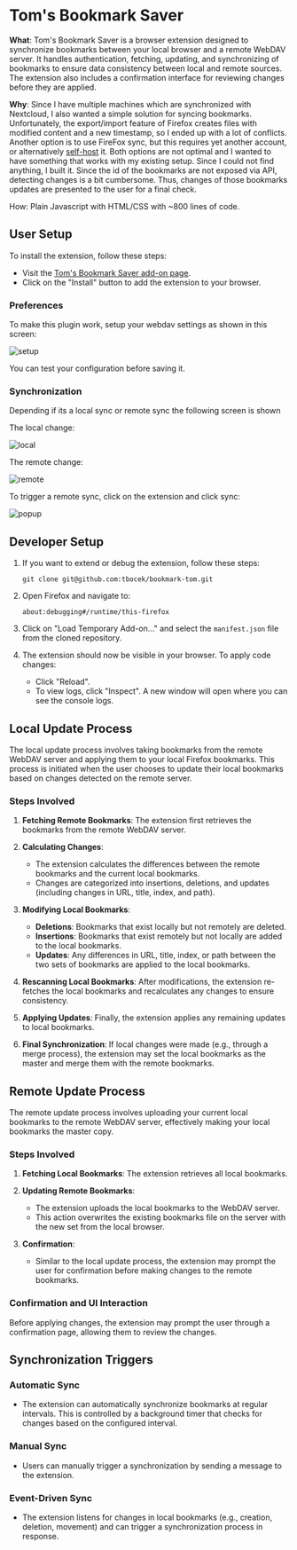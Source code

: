 # Tom's Bookmark Saver

**What**: Tom's Bookmark Saver is a browser extension designed to synchronize bookmarks between your local browser and a remote WebDAV server. It handles authentication, fetching, updating, and synchronizing of bookmarks to ensure data consistency between local and remote sources. The extension also includes a confirmation interface for reviewing changes before they are applied.

**Why**: Since I have multiple machines which are synchronized with Nextcloud, I also wanted a simple solution for syncing bookmarks. Unfortunately, the export/import feature of Firefox creates files with modified content and a new timestamp, so I ended up with a lot of conflicts. Another option is to use FireFox sync, but this requires yet another account, or alternatively [self-host](https://github.com/mozilla-services/syncstorage-rs) it. Both options are not optimal and I wanted to have something that works with my existing setup. Since I could not find anything, I built it. Since the id of the bookmarks are not exposed via API, detecting changes is a bit cumbersome. Thus, changes of those bookmarks updates are presented to the user for a final check.

How: Plain Javascript with HTML/CSS with ~800 lines of code.

## User Setup
To install the extension, follow these steps:

* Visit the [Tom's Bookmark Saver add-on page](https://addons.mozilla.org/en-US/firefox/addon/tom-s-bookmark-saver/).
* Click on the "Install" button to add the extension to your browser.

### Preferences
To make this plugin work, setup your webdav settings as shown in this screen:

![setup](setup.png)

You can test your configuration before saving it.

### Synchronization

Depending if its a local sync or remote sync the following screen is shown

The local change:

![local](local.png)

The remote change:

![remote](remote.png)

To trigger a remote sync, click on the extension and click sync:

![popup](popup.png)


## Developer Setup
1. If you want to extend or debug the extension, follow these steps:

   ```
   git clone git@github.com:tbocek/bookmark-tom.git
   ```
1. Open Firefox and navigate to:

    ```
    about:debugging#/runtime/this-firefox
    ```
1. Click on "Load Temporary Add-on..." and select the ```manifest.json``` file from the cloned repository.

1. The extension should now be visible in your browser. To apply code changes:
   * Click "Reload".
   * To view logs, click "Inspect". A new window will open where you can see the console logs.


## Local Update Process

The local update process involves taking bookmarks from the remote WebDAV server and applying them to your local Firefox bookmarks. This process is initiated when the user chooses to update their local bookmarks based on changes detected on the remote server.

### Steps Involved
1. **Fetching Remote Bookmarks**: The extension first retrieves the bookmarks from the remote WebDAV server.

2. **Calculating Changes**:
   - The extension calculates the differences between the remote bookmarks and the current local bookmarks.
   - Changes are categorized into insertions, deletions, and updates (including changes in URL, title, index, and path).

3. **Modifying Local Bookmarks**:
   - **Deletions**: Bookmarks that exist locally but not remotely are deleted.
   - **Insertions**: Bookmarks that exist remotely but not locally are added to the local bookmarks.
   - **Updates**: Any differences in URL, title, index, or path between the two sets of bookmarks are applied to the local bookmarks.

4. **Rescanning Local Bookmarks**: After modifications, the extension re-fetches the local bookmarks and recalculates any changes to ensure consistency.

5. **Applying Updates**: Finally, the extension applies any remaining updates to local bookmarks.

6. **Final Synchronization**: If local changes were made (e.g., through a merge process), the extension may set the local bookmarks as the master and merge them with the remote bookmarks.

## Remote Update Process

The remote update process involves uploading your current local bookmarks to the remote WebDAV server, effectively making your local bookmarks the master copy.

### Steps Involved
1. **Fetching Local Bookmarks**: The extension retrieves all local bookmarks.

2. **Updating Remote Bookmarks**:
   - The extension uploads the local bookmarks to the WebDAV server.
   - This action overwrites the existing bookmarks file on the server with the new set from the local browser.

3. **Confirmation**:
   - Similar to the local update process, the extension may prompt the user for confirmation before making changes to the remote bookmarks.

### Confirmation and UI Interaction
Before applying changes, the extension may prompt the user through a confirmation page, allowing them to review the changes.

## Synchronization Triggers

### Automatic Sync
- The extension can automatically synchronize bookmarks at regular intervals. This is controlled by a background timer that checks for changes based on the configured interval.

### Manual Sync
- Users can manually trigger a synchronization by sending a message to the extension.

### Event-Driven Sync
- The extension listens for changes in local bookmarks (e.g., creation, deletion, movement) and can trigger a synchronization process in response.